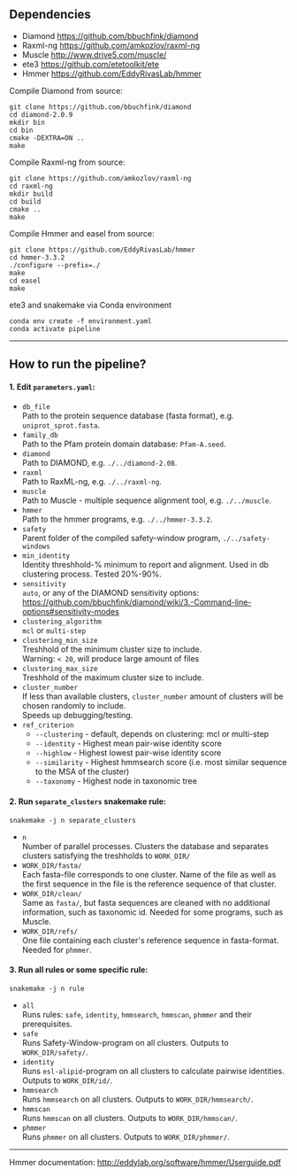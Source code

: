 ## Dependencies
- Diamond   https://github.com/bbuchfink/diamond
- Raxml-ng  https://github.com/amkozlov/raxml-ng
- Muscle    http://www.drive5.com/muscle/
- ete3      https://github.com/etetoolkit/ete
- Hmmer     https://github.com/EddyRivasLab/hmmer

Compile Diamond from source:
```
git clone https://github.com/bbuchfink/diamond
cd diamond-2.0.9
mkdir bin
cd bin
cmake -DEXTRA=ON ..
make
```

Compile Raxml-ng from source:
```
git clone https://github.com/amkozlov/raxml-ng
cd raxml-ng
mkdir build
cd build
cmake ..
make
```

Compile Hmmer and easel from source:
```
git clone https://github.com/EddyRivasLab/hmmer
cd hmmer-3.3.2
./configure --prefix=./
make
cd easel
make
```

ete3 and snakemake via Conda environment
```
conda env create -f environment.yaml
conda activate pipeline
```

---

## How to run the pipeline?

#### 1. Edit `parameters.yaml`:
- `db_file`<br/>
    Path to the protein sequence database (fasta format), e.g. `uniprot_sprot.fasta`.
- `family_db`<br/>
    Path to the Pfam protein domain database: `Pfam-A.seed`.
- `diamond`<br/>
    Path to DIAMOND, e.g. `./../diamond-2.08`.
- `raxml`<br/>
    Path to RaxML-ng, e.g.  `./../raxml-ng`.
- `muscle`<br/>
    Path to Muscle - multiple sequence alignment tool, e.g. `./../muscle`.
- `hmmer`<br/>
    Path to the hmmer programs, e.g. `./../hmmer-3.3.2`.
- `safety`<br/>
    Parent folder of the compiled safety-window program, `./../safety-windows`
- `min_identity`<br/>
    Identity threshhold-% minimum to report and alignment. Used in db clustering process. Tested 20%-90%.
- `sensitivity`<br/>
    `auto`, or any of the DIAMOND sensitivity options: <https://github.com/bbuchfink/diamond/wiki/3.-Command-line-options#sensitivity-modes>
- `clustering_algorithm`<br/>
    `mcl` or `multi-step`
- `clustering_min_size`<br/>
    Treshhold of the minimum cluster size to include.<br/>
    Warning: `< 20`, will produce large amount of files
- `clustering_max_size`<br/>
    Treshhold of the maximum cluster size to include.
- `cluster_number`<br/>
    If less than available clusters, `cluster_number` amount of clusters will be chosen randomly to include.<br/>
    Speeds up debugging/testing.
- `ref_criterion`<br/>
    * `--clustering` - default, depends on clustering: mcl or multi-step
    * `--identity` - Highest mean pair-wise identity score
    * `--highlow` - Highest lowest pair-wise identity score
    * `--similarity` - Highest hmmsearch score (i.e. most similar sequence to the MSA of the cluster)
    * `--taxonomy` - Highest node in taxonomic tree
#### 2. Run `separate_clusters` snakemake rule:
    snakemake -j n separate_clusters
- `n`<br/>
    Number of parallel processes.
    Clusters the database and separates clusters satisfying the treshholds to `WORK_DIR/`
- `WORK_DIR/fasta/`<br/>
    Each fasta-file corresponds to one cluster. Name of the file as well as the first sequence in the file is the reference sequence of that cluster.
- `WORK_DIR/clean/`<br/>
    Same as `fasta/`, but fasta sequences are cleaned with no additional information, such as taxonomic id. Needed for some programs, such as Muscle.
- `WORK_DIR/refs/`<br/>
    One file containing each cluster's reference sequence in fasta-format. Needed for `phmmer`.
#### 3. Run all rules or some specific rule:
    snakemake -j n rule
- `all`<br/>
    Runs rules: `safe`, `identity`, `hmmsearch`, `hmmscan`, `phmmer` and their prerequisites.
- `safe`<br/>
    Runs Safety-Window-program on all clusters. Outputs to `WORK_DIR/safety/`.
- `identity`<br/>
    Runs `esl-alipid`-program on all clusters to calculate pairwise identities. Outputs to `WORK_DIR/id/`.
- `hmmsearch`<br/>
    Runs `hmmsearch` on all clusters. Outputs to `WORK_DIR/hmmsearch/`.
- `hmmscan`<br/>
    Runs `hmmscan` on all clusters. Outputs to `WORK_DIR/hmmscan/`.
- `phmmer`<br/>
    Runs `phmmer` on all clusters. Outputs to `WORK_DIR/phmmer/`.
    
---

Hmmer documentation: <http://eddylab.org/software/hmmer/Userguide.pdf>
